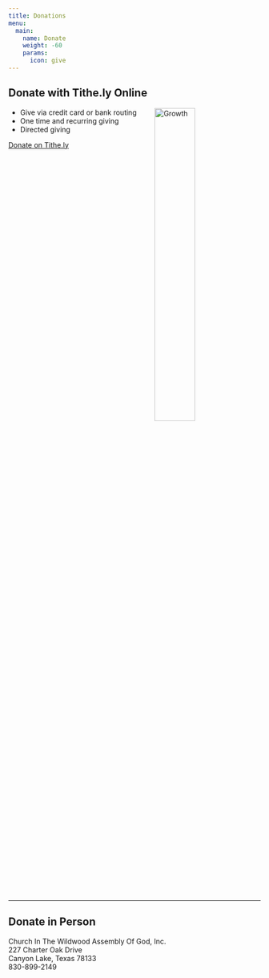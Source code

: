 ```yaml
---
title: Donations
menu:
  main:
    name: Donate
    weight: -60
    params:
      icon: give
---
```

<style>
  .article-time {
    display: none;
  }
</style>

## Donate with Tithe.ly Online
<img alt="Growth" src="/img/grow-donate.jpg" style="width: 40%; float: right; margin: 0 10px 20px 10px;">

- Give via credit card or bank routing
- One time and recurring giving
- Directed giving

[Donate on Tithe.ly](https://tithe.ly/give?c=5830091)

<hr style="clear: both;">

## Donate in Person

Church In The Wildwood Assembly Of God, Inc.<br>
227 Charter Oak Drive<br>
Canyon Lake, Texas 78133<br>
830-899-2149<br>
